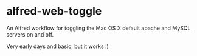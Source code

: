 alfred-web-toggle
=================

An Alfred workflow for toggling the Mac OS X default apache and MySQL servers on and off.

Very early days and basic, but it works :)
